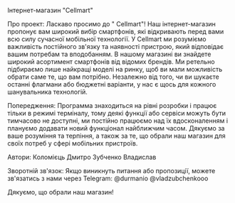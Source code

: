 Інтернет-магазин "Cellmart"

Про проект: Ласкаво просимо до " Cellmart"! Наш інтернет-магазин пропонує вам широкий вибір смартфонів, які відкривають перед вами всю силу сучасної мобільної технології. У Cellmart ми розуміємо важливість постійного зв'язку та наявності пристрою, який відповідає вашим потребам та вподобанням. В нашому магазині ви знайдете широкий асортимент смартфонів від відомих брендів. Ми ретельно підбираємо лише найкращі моделі на ринку, щоб ви мали можливість обрати саме те, що вам потрібно. Незалежно від того, чи ви шукаєте останні флагмани або бюджетні варіанти, у нас є щось для кожного шанувальника технологій.

Попередження: Программа знаходиться на рівні розробки і працює тільки в режимі терміналу, тому деякі функції або сервіси можуть бути тимчасово не доступні, ми постійно працюємо над їх вдосконаленням і плануємо додавати новий функціонал найближчим часом. Дякуємо за ваше розуміння та терпіння, а також за те, що обрали наш магазин для своїх потреб у сфері мобільних пристроїв.

Автори: Коломієць Дмитро Зубченко Владислав

Зворотній зв'язок: Якщо виникнуть питання або пропозиції, можете зв'язатись з нами через Telegram: @durmanio @vladzubchenkooo

Дякуємо, що обрали наш магазин!
